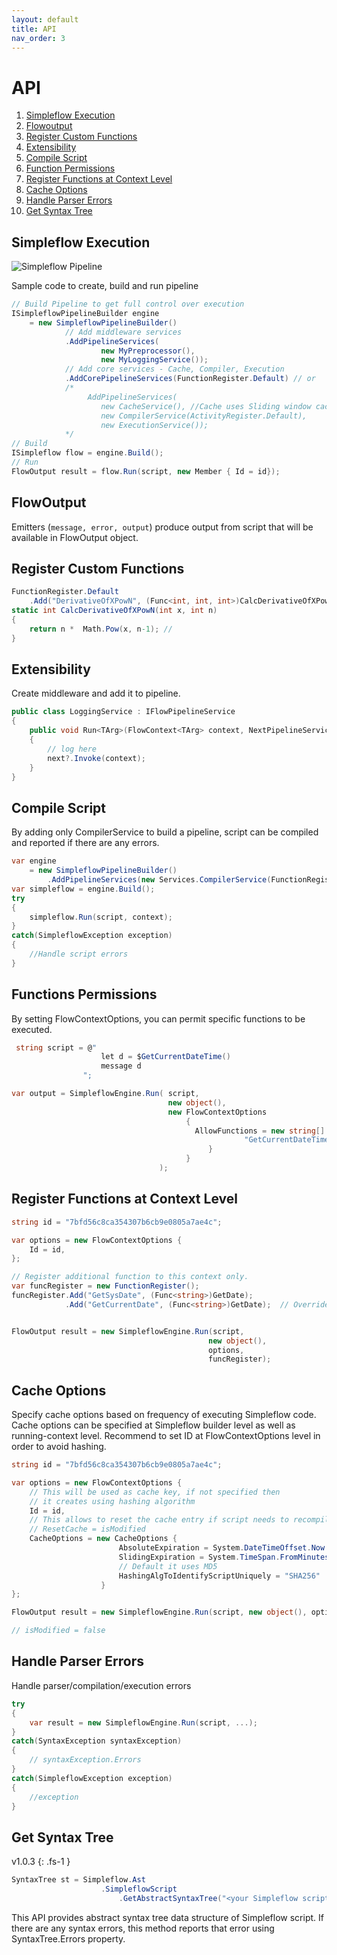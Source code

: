 ```yaml
---
layout: default
title: API
nav_order: 3
---
```

# API

1. [Simpleflow Execution](#simpleflow-pipeline)
1. [Flowoutput](#flowoutput)
1. [Register Custom Functions](#register-custom-functions)
1. [Extensibility](#extensibility)
1. [Compile Script](#compile-script)
1. [Function Permissions](#function-permissions)
1. [Register Functions at Context Level](#register-functions-at-context-level)
1. [Cache Options](#cache-options)
1. [Handle Parser Errors](#handle-parser-errors)
1. [Get Syntax Tree](#get-syntax-tree)

## Simpleflow Execution
<a name="simpleflow-pipeline"></a>

![Simpleflow Pipeline](http://www.plantuml.com/plantuml/proxy?cache=no&src=https://raw.githubusercontent.com/navtech-io/Simpleflow/main/SimpleflowDiagram.puml)

Sample code to create, build and run pipeline
```csharp
// Build Pipeline to get full control over execution
ISimpleflowPipelineBuilder engine
    = new SimpleflowPipelineBuilder()
            // Add middleware services 
            .AddPipelineServices(
                    new MyPreprocessor(), 
                    new MyLoggingService());
            // Add core services - Cache, Compiler, Execution
            .AddCorePipelineServices(FunctionRegister.Default) // or
            /*
                 AddPipelineServices(
                    new CacheService(), //Cache uses Sliding window cache policy 
                    new CompilerService(ActivityRegister.Default),
                    new ExecutionService()); 
            */
// Build
ISimpleflow flow = engine.Build();
// Run
FlowOutput result = flow.Run(script, new Member { Id = id});
```
## FlowOutput

Emitters (`message, error, output`) produce output from script that will be available in FlowOutput object.

## Register Custom Functions

```csharp
FunctionRegister.Default
    .Add("DerivativeOfXPowN", (Func<int, int, int>)CalcDerivativeOfXPowN)
static int CalcDerivativeOfXPowN(int x, int n)
{
    return n *  Math.Pow(x, n-1); //
}
```
## Extensibility

Create middleware and add it to pipeline.

```csharp
public class LoggingService : IFlowPipelineService
{
    public void Run<TArg>(FlowContext<TArg> context, NextPipelineService<TArg> next)
    {
        // log here    
        next?.Invoke(context);
    }
}
```

## Compile Script
By adding only CompilerService to build a pipeline, script can be compiled and reported if there are any errors.
```csharp
var engine
    = new SimpleflowPipelineBuilder()
        .AddPipelineServices(new Services.CompilerService(FunctionRegister.Default));
var simpleflow = engine.Build();
try 
{
    simpleflow.Run(script, context);
} 
catch(SimpleflowException exception)
{
    //Handle script errors
}
```

## Functions Permissions
By setting FlowContextOptions, you can permit specific functions to be executed.

```csharp
 string script = @"
                    let d = $GetCurrentDateTime()
                    message d
                ";

var output = SimpleflowEngine.Run( script, 
                                   new object(), 
                                   new FlowContextOptions
                                       {
                                         AllowFunctions = new string[] { 
                                                    "GetCurrentDateTime" 
                                            }
                                       }
                                 );
```

## Register Functions at Context Level

```csharp
string id = "7bfd56c8ca354307b6cb9e0805a7ae4c";

var options = new FlowContextOptions { 
    Id = id,
};

// Register additional function to this context only.
var funcRegister = new FunctionRegister();
funcRegister.Add("GetSysDate", (Func<string>)GetDate);
            .Add("GetCurrentDate", (Func<string>)GetDate);  // Override Default Function


FlowOutput result = new SimpleflowEngine.Run(script,
                                            new object(),
                                            options,
                                            funcRegister);
```


## Cache Options
Specify cache options based on frequency of executing Simpleflow code. Cache options can be specified at Simpleflow builder level as well as running-context level. Recommend to set ID at FlowContextOptions level in order to avoid hashing.

```csharp
string id = "7bfd56c8ca354307b6cb9e0805a7ae4c";

var options = new FlowContextOptions { 
    // This will be used as cache key, if not specified then
    // it creates using hashing algorithm
    Id = id, 
    // This allows to reset the cache entry if script needs to recompile
    // ResetCache = isModified 
    CacheOptions = new CacheOptions { 
                        AbsoluteExpiration = System.DateTimeOffset.Now.AddHours(1),
                        SlidingExpiration = System.TimeSpan.FromMinutes(3),
                        // Default it uses MD5
                        HashingAlgToIdentifyScriptUniquely = "SHA256" 
                    }
};

FlowOutput result = new SimpleflowEngine.Run(script, new object(), options);

// isModified = false
```

## Handle Parser Errors
Handle parser/compilation/execution errors
```csharp
try
{
    var result = new SimpleflowEngine.Run(script, ...);
}
catch(SyntaxException syntaxException)
{
    // syntaxException.Errors
}
catch(SimpleflowException exception)
{
    //exception
}  
```


## Get Syntax Tree 
v1.0.3 
{: .fs-1 }

```csharp
SyntaxTree st = Simpleflow.Ast
                    .SimpleflowScript
                        .GetAbstractSyntaxTree("<your Simpleflow script here>")
```
This API provides abstract syntax tree data structure  of Simpleflow script. If there are any syntax errors, this method reports that error using SyntaxTree.Errors property.

